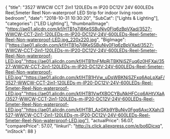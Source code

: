 {
	"title": "3527 WWCW CCT 2in1 120LEDs m IP20 DC12V 24V 600LEDs Reel,5meter Reel Non-waterproof LED Strip for indoor living room bedroom",
	"date": "2018-10-31 10:30:20",
	"SubCat": ["Lights & Lighting"],
	"categories": ["LED Lighting"],
	"thumbnailImage": "https://ae01.alicdn.com/kf/HTB1g7j8KeSSBuNjy0Flq6zBpVXad/3527-WWCW-CCT-2in1-120LEDs-m-IP20-DC12V-24V-600LEDs-Reel-5meter-Reel-Non-waterproof-LED.jpg_220x220.jpg",
	"BigImage": ["https://ae01.alicdn.com/kf/HTB1g7j8KeSSBuNjy0Flq6zBpVXad/3527-WWCW-CCT-2in1-120LEDs-m-IP20-DC12V-24V-600LEDs-Reel-5meter-Reel-Non-waterproof-LED.jpg","https://ae01.alicdn.com/kf/HTB1tnFMpRjTBKNjSZFuq6z0HFXai/3527-WWCW-CCT-2in1-120LEDs-m-IP20-DC12V-24V-600LEDs-Reel-5meter-Reel-Non-waterproof-LED.jpg","https://ae01.alicdn.com/kf/HTB1HVw_uDqWBKNjSZFxq6ApLpXaF/3527-WWCW-CCT-2in1-120LEDs-m-IP20-DC12V-24V-600LEDs-Reel-5meter-Reel-Non-waterproof-LED.jpg","https://ae01.alicdn.com/kf/HTB1VwfXBOCYBuNkHFCcq6AHtVXaA/3527-WWCW-CCT-2in1-120LEDs-m-IP20-DC12V-24V-600LEDs-Reel-5meter-Reel-Non-waterproof-LED.jpg","https://ae01.alicdn.com/kf/HTB1_AzGKb9YBuNjy0Fgq6AxcXXah/3527-WWCW-CCT-2in1-120LEDs-m-IP20-DC12V-24V-600LEDs-Reel-5meter-Reel-Non-waterproof-LED.jpg"],
	"actualPrice": 56.07,
	"comparePrice": 57.07,
	"linkurl": "http://s.click.aliexpress.com/e/bo6Dicxq",
	"inStock": 88
}
